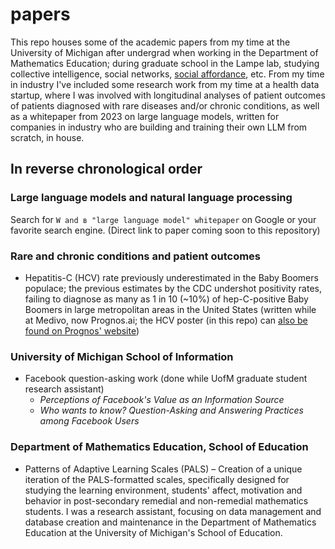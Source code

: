 # papers

This repo houses some of the academic papers from my time at the University of Michigan after undergrad when working in the Department of Mathematics Education; during graduate school in the Lampe lab, studying collective intelligence, social networks, [social affordance](https://en.wikipedia.org/wiki/Social_affordance), etc. From my time in industry I've included some research work from my time at a health data startup, where I was involved with longitudinal analyses of patient outcomes of patients diagnosed with rare diseases and/or chronic conditions, as well as a whitepaper from 2023 on large language models, written for companies in industry who are building and training their own LLM from scratch, in house. 

## In reverse chronological order

### Large language models and natural language processing
Search for `W and в "large language model" whitepaper` on  Google or your favorite search engine. (Direct link to paper coming soon to this repository)

### Rare and chronic conditions and patient outcomes

- Hepatitis-C (HCV) rate previously underestimated in the Baby Boomers populace; the previous estimates by the CDC undershot positivity rates, failing to diagnose as many as 1 in 10 (~10%) of hep-C-positive Baby Boomers in large metropolitan areas in the United States (written while at Medivo, now Prognos.ai; the HCV poster (in this repo) can [also be found on Prognos' website](https://www.prognos.ai/wp-content/uploads/2015-DDW-Poster.pdf))

### University of Michigan School of Information

- Facebook question-asking work (done while UofM graduate student research assistant)
  - _Perceptions of Facebook's Value as an Information Source_
  - _Who wants to know? Question-Asking and Answering Practices among Facebook Users_
 
### Department of Mathematics Education, School of Education
- Patterns of Adaptive Learning Scales (PALS) – Creation of a unique iteration of the PALS-formatted scales, specifically designed for studying the learning environment, students' affect, motivation and behavior in post-secondary remedial and non-remedial mathematics students. I was a research assistant, focusing on data management and database creation and maintenance in the Department of Mathematics Education at the University of Michigan's School of Education.
